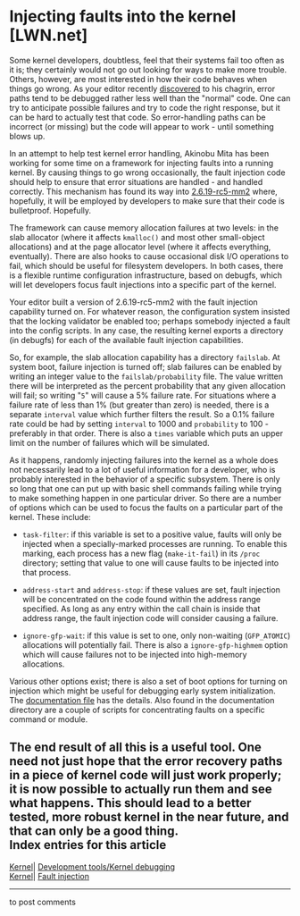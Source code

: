# Injecting faults into the kernel [LWN.net]

Some kernel developers, doubtless, feel that their systems fail too often as it is; they certainly would not go out looking for ways to make more trouble. Others, however, are most interested in how their code behaves when things go wrong. As your editor recently [discovered](http://permalink.gmane.org/gmane.linux.kernel/465281) to his chagrin, error paths tend to be debugged rather less well than the "normal" code. One can try to anticipate possible failures and try to code the right response, but it can be hard to actually test that code. So error-handling paths can be incorrect (or missing) but the code will appear to work - until something blows up. 

In an attempt to help test kernel error handling, Akinobu Mita has been working for some time on a framework for injecting faults into a running kernel. By causing things to go wrong occasionally, the fault injection code should help to ensure that error situations are handled - and handled correctly. This mechanism has found its way into [2.6.19-rc5-mm2](http://lwn.net/Articles/209232/) where, hopefully, it will be employed by developers to make sure that their code is bulletproof. Hopefully. 

The framework can cause memory allocation failures at two levels: in the slab allocator (where it affects `kmalloc()` and most other small-object allocations) and at the page allocator level (where it affects everything, eventually). There are also hooks to cause occasional disk I/O operations to fail, which should be useful for filesystem developers. In both cases, there is a flexible runtime configuration infrastructure, based on debugfs, which will let developers focus fault injections into a specific part of the kernel. 

Your editor built a version of 2.6.19-rc5-mm2 with the fault injection capability turned on. For whatever reason, the configuration system insisted that the locking validator be enabled too; perhaps somebody injected a fault into the config scripts. In any case, the resulting kernel exports a directory (in debugfs) for each of the available fault injection capabilities. 

So, for example, the slab allocation capability has a directory `failslab`. At system boot, failure injection is turned off; slab failures can be enabled by writing an integer value to the `failslab/probability` file. The value written there will be interpreted as the percent probability that any given allocation will fail; so writing "`5`" will cause a 5% failure rate. For situations where a failure rate of less than 1% (but greater than zero) is needed, there is a separate `interval` value which further filters the result. So a 0.1% failure rate could be had by setting `interval` to 1000 and `probability` to 100 - preferably in that order. There is also a `times` variable which puts an upper limit on the number of failures which will be simulated. 

As it happens, randomly injecting failures into the kernel as a whole does not necessarily lead to a lot of useful information for a developer, who is probably interested in the behavior of a specific subsystem. There is only so long that one can put up with basic shell commands failing while trying to make something happen in one particular driver. So there are a number of options which can be used to focus the faults on a particular part of the kernel. These include: 

  * `task-filter`: if this variable is set to a positive value, faults will only be injected when a specially-marked processes are running. To enable this marking, each process has a new flag (`make-it-fail`) in its `/proc` directory; setting that value to one will cause faults to be injected into that process. 

  * `address-start` and `address-stop`: if these values are set, fault injection will be concentrated on the code found within the address range specified. As long as any entry within the call chain is inside that address range, the fault injection code will consider causing a failure. 

  * `ignore-gfp-wait`: if this value is set to one, only non-waiting (`GFP_ATOMIC`) allocations will potentially fail. There is also a `ignore-gfp-highmem` option which will cause failures not to be injected into high-memory allocations. 




Various other options exist; there is also a set of boot options for turning on injection which might be useful for debugging early system initialization. The [documentation file](/Articles/209292/) has the details. Also found in the documentation directory are a couple of scripts for concentrating faults on a specific command or module. 

The end result of all this is a useful tool. One need not just hope that the error recovery paths in a piece of kernel code will just work properly; it is now possible to actually run them and see what happens. This should lead to a better tested, more robust kernel in the near future, and that can only be a good thing.  
Index entries for this article  
---  
[Kernel](/Kernel/Index)| [Development tools/Kernel debugging](/Kernel/Index#Development_tools-Kernel_debugging)  
[Kernel](/Kernel/Index)| [Fault injection](/Kernel/Index#Fault_injection)  
  


* * *

to post comments 

